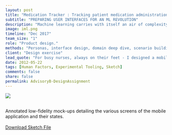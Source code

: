 ```yaml
---
layout: post
title: "Medication Tracker : Tracking patient medication administration routines and history for nurses."
subtitle: "PREPARING USER INTERFACES FOR AN ML REVOLUTION"
description: "Machine learning carries with itself an air of complexity, of black-box-ness. Products have been making use of ML but this technology remains heavily abstracted to the end-user. The project explores the possibility of exposing ML systems to non-expert users through visualizations."
image: iml.png
timeline: "Dec 2017"
team_size: "1"
role: "Product design."
methods: "Personas, interface design, domain deep dive, scenario building"
client: "Design exercise"
lead_quote: "For busy nurses, always on their feet - I designed a mobile interface that helps them track past and upcoming medication administration tasks."
date: 2012-05-22
tags: [Human Factors, Experimental Tooling, Sketch]
comments: false
share: false
permalink: AdvisoryB-DesignAssignment
---
```

<div class="btn-div">
	<img class="wide-img" src="{{ site.url }}{{ site.baseurl }}/images/Annotated_low.png"/><br/><br/>
    <p>Annotated low-fidelity mock-ups detailing the various screens of the mobile application and their states.<br/><br/><a class="waves-effect waves-light btn" href="{{ site.url }}{{ site.baseurl }}/images/AdvisoryBoard_AkashShetye.sketch">Download Sketch File</a></p>
</div>

<br/>
<br/>
<br/>
<br/>
<br/>
<br/>
<br/>
<br/>
<br/>
<br/>
<br/>
<br/>